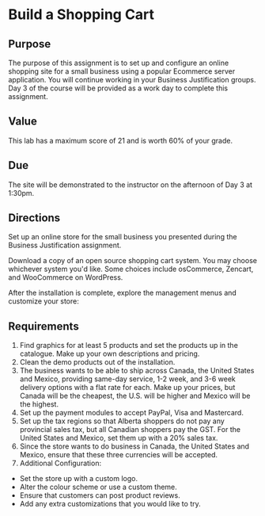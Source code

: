 # Build a Shopping Cart
## Purpose
The purpose of this assignment is to set up and configure an online shopping site for a small business using a popular Ecommerce server application. You will continue working in your Business Justification groups. Day 3 of the course will be provided as a work day to complete this assignment.

## Value
This lab has a maximum score of 21 and is worth 60% of your grade.

## Due
The site will be demonstrated to the instructor on the afternoon of Day 3 at 1:30pm.

## Directions
Set up an online store for the small business you presented during the Business Justification assignment.

Download a copy of an open source shopping cart system. You may choose whichever system you'd like. Some choices include osCommerce, Zencart, and WooCommerce on WordPress.

After the installation is complete, explore the management menus and customize your store: 

## Requirements

1. Find graphics for at least 5 products and set the products up in the catalogue. Make up your own descriptions and pricing.
2. Clean the demo products out of the installation.
3. The business wants to be able to ship across Canada, the United States and Mexico, providing same-day service, 1-2 week, and 3-6 week delivery options with a flat rate for each. Make up your prices, but Canada will be the cheapest, the U.S. will be higher and Mexico will be the highest.
4. Set up the payment modules to accept PayPal, Visa and Mastercard.
5. Set up the tax regions so that Alberta shoppers do not pay any provincial sales tax, but all Canadian shoppers pay the GST. For the United States and Mexico, set them up with a 20% sales tax.
6. Since the store wants to do business in Canada, the United States and Mexico, ensure that these three currencies will be accepted.
7. Additional Configuration:
  - Set the store up with a custom logo.
  - Alter the colour scheme or use a custom theme. 
  - Ensure that customers can post product reviews.
  - Add any extra customizations that you would like to try.